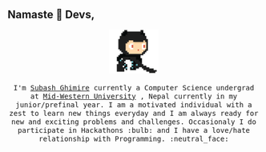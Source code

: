 ## Namaste :wave: Devs,

<p align="center">
  <img src="https://raw.githubusercontent.com/publishername/publishername/main/img/github.gif" width=100>
  <br><br>
  <samp>
    I'm <a href="https://subashghimire.info.np/" target="_blank">Subash Ghimire</a> currently a Computer Science undergrad at <a href="https://mu.edu.np" target="_blank">Mid-Western University</a> , Nepal currently in my junior/prefinal year. I am a motivated individual with a zest to learn new things everyday and I am always ready for new and exciting problems and challenges. Occasionaly I do participate in Hackathons :bulb: and I have a love/hate relationship with Programming. :neutral_face:
  </samp>
</p>